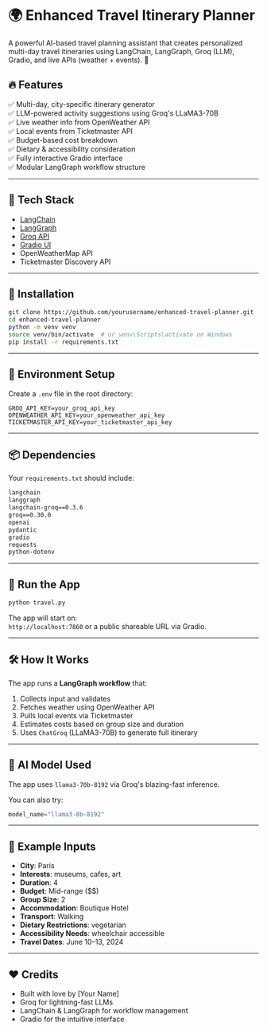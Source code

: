 # 🌍 Enhanced Travel Itinerary Planner

A powerful AI-based travel planning assistant that creates personalized multi-day travel itineraries using LangChain, LangGraph, Groq (LLM), Gradio, and live APIs (weather + events). 🚀

## 🔥 Features

✅ Multi-day, city-specific itinerary generator  
✅ LLM-powered activity suggestions using Groq's LLaMA3-70B  
✅ Live weather info from OpenWeather API  
✅ Local events from Ticketmaster API  
✅ Budget-based cost breakdown  
✅ Dietary & accessibility consideration  
✅ Fully interactive Gradio interface  
✅ Modular LangGraph workflow structure

---

## 🧠 Tech Stack

- [LangChain](https://www.langchain.com/)
- [LangGraph](https://github.com/langchain-ai/langgraph)
- [Groq API](https://console.groq.com/)
- [Gradio UI](https://www.gradio.app/)
- OpenWeatherMap API  
- Ticketmaster Discovery API

---

## 🚀 Installation

```bash
git clone https://github.com/yourusername/enhanced-travel-planner.git
cd enhanced-travel-planner
python -m venv venv
source venv/bin/activate  # or venv\Scripts\activate on Windows
pip install -r requirements.txt
```

---

## 🔐 Environment Setup

Create a `.env` file in the root directory:

```env
GROQ_API_KEY=your_groq_api_key
OPENWEATHER_API_KEY=your_openweather_api_key
TICKETMASTER_API_KEY=your_ticketmaster_api_key
```

---

## 📦 Dependencies

Your `requirements.txt` should include:

```txt
langchain
langgraph
langchain-groq==0.3.6
groq==0.30.0
openai
pydantic
gradio
requests
python-dotenv
```

---

## 🧪 Run the App

```bash
python travel.py
```

The app will start on:  
`http://localhost:7860` or a public shareable URL via Gradio.

---

## 🛠️ How It Works

The app runs a **LangGraph workflow** that:

1. Collects input and validates
2. Fetches weather using OpenWeather API
3. Pulls local events via Ticketmaster
4. Estimates costs based on group size and duration
5. Uses `ChatGroq` (LLaMA3-70B) to generate full itinerary

---

## 🧠 AI Model Used

The app uses `llama3-70b-8192` via Groq's blazing-fast inference.

You can also try:
```python
model_name="llama3-8b-8192"
```

---

## 🧩 Example Inputs

- **City**: Paris  
- **Interests**: museums, cafes, art  
- **Duration**: 4  
- **Budget**: Mid-range ($$)  
- **Group Size**: 2  
- **Accommodation**: Boutique Hotel  
- **Transport**: Walking  
- **Dietary Restrictions**: vegetarian  
- **Accessibility Needs**: wheelchair accessible  
- **Travel Dates**: June 10–13, 2024

---


## ❤️ Credits

- Built with love by [Your Name]
- Groq for lightning-fast LLMs
- LangChain & LangGraph for workflow management
- Gradio for the intuitive interface
